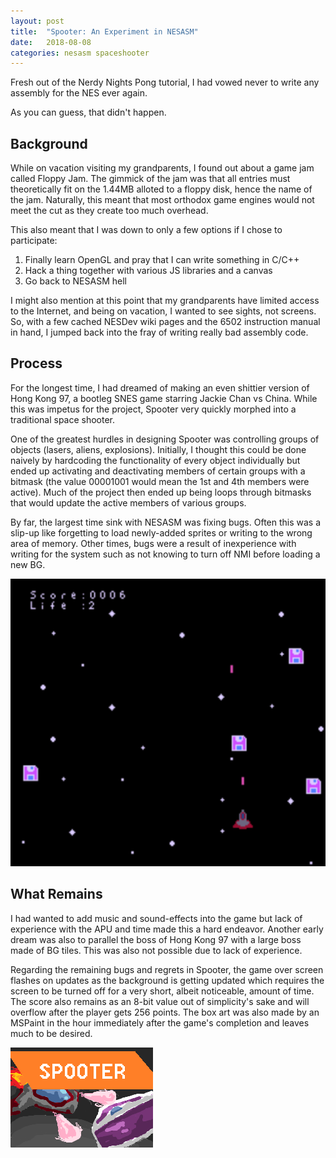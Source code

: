 ```yaml
---
layout: post
title:  "Spooter: An Experiment in NESASM"
date:   2018-08-08
categories: nesasm spaceshooter
---
```


Fresh out of the Nerdy Nights Pong tutorial, I had vowed never to write any
assembly for the NES ever again.

As you can guess, that didn't happen.

## Background
While on vacation visiting my grandparents, I found out about a game jam called
Floppy Jam. The gimmick of the jam was that all entries must theoretically
fit on the 1.44MB alloted to a floppy disk, hence the name of the jam.
Naturally, this meant that most orthodox game engines would not meet the cut as they create too much overhead.

This also meant that I was down to only a few options if I chose to participate:
   1. Finally learn OpenGL and pray that I can write something in C/C++
   2. Hack a thing together with various JS libraries and a canvas
   3. Go back to NESASM hell

I might also mention at this point that my grandparents have limited access to
the Internet, and being on vacation, I wanted to see sights, not screens.
So, with a few cached NESDev wiki pages and the 6502 instruction manual in hand,
I jumped back into the fray of writing really bad assembly code.

## Process
For the longest time, I had dreamed of making an even shittier version of
Hong Kong 97, a bootleg SNES game starring Jackie Chan vs China. While this was
impetus for the project, Spooter very quickly morphed into a traditional space shooter.

One of the greatest hurdles in designing Spooter was controlling groups of objects
(lasers, aliens, explosions). Initially, I thought this could be done naively by
hardcoding the functionality of every object individually but ended up
activating and deactivating members of
certain groups with a bitmask (the value 00001001 would mean the 1st and 4th
members were active). Much of the project then ended up being loops through bitmasks
that would update the active members of various groups.

By far, the largest time sink with NESASM was fixing bugs. Often this was a slip-up
like forgetting to load newly-added sprites or writing to the wrong area of memory.
Other times, bugs were a result of inexperience with writing for the system such
as not knowing to turn off NMI before loading a new BG.

![Spooter main game](/images/spooter_01.png)

## What Remains
I had wanted to add music and sound-effects into the game but lack of experience
with the APU and time made this a hard endeavor. Another early dream was also to
parallel the boss of Hong Kong 97 with a large boss made of BG tiles. This was
also not possible due to lack of experience.

Regarding the remaining bugs and regrets in Spooter, the game over screen
flashes on updates as the background is getting updated which requires the screen to be
turned off for a very short, albeit noticeable, amount of time. The score also remains as an 8-bit value out of simplicity's sake and will overflow after the player
gets 256 points. The box art was also made by an MSPaint in the hour immediately
after the game's completion and leaves much to be desired.

![Spooter main game](/images/spooter_boxart.png)

